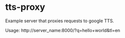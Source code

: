 tts-proxy
=========

Example server that proxies requests to google TTS.

Usage:  http://server_name:8000/?q=hello+world&tl=en
